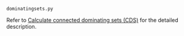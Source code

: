 `dominatingsets.py`

Refer to [Calculate connected dominating sets (CDS)](http://sparkandshine.net/en/calculate-connected-dominating-sets-cds/) for the detailed description.